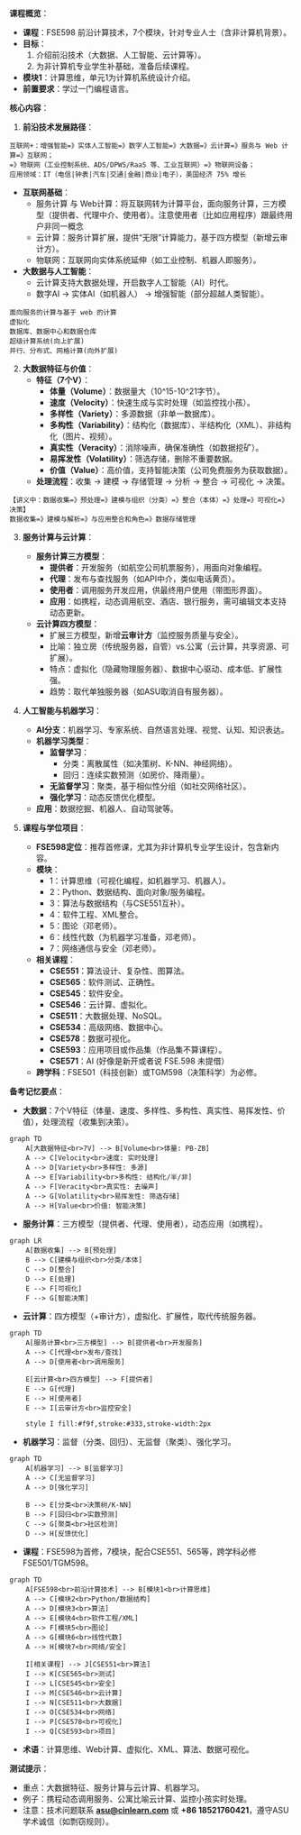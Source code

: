 
**课程概览**：
- **课程**：FSE598 前沿计算技术，7个模块，针对专业人士（含非计算机背景）。
- **目标**：
  1. 介绍前沿技术（大数据、人工智能、云计算等）。
  2. 为非计算机专业学生补基础，准备后续课程。
- **模块1**：计算思维，单元1为计算机系统设计介绍。
- **前置要求**：学过一门编程语言。

**核心内容**：

1. **前沿技术发展路径**：

```
互联网+：增强智能=》实体人工智能=》数字人工智能=》大数据=》云计算=》服务与 Web 计算=》互联网；
=》物联网（工业控制系统、ADS/DPWS/RaaS 等、工业互联网）=》物联网设备；
应用领域：IT（电信|钟表|汽车|交通|金融|商业|电子），美国经济 75% 增长
```

   - **互联网基础**：
     - 服务计算 与 Web计算：将互联网转为计算平台，面向服务计算，三方模型（提供者、代理中介、使用者）。注意使用者（比如应用程序）跟最终用户非同一概念
     - 云计算：服务计算扩展，提供“无限”计算能力，基于四方模型（新增云审计方）。
     - 物联网：互联网向实体系统延伸（如工业控制、机器人即服务）。
   - **大数据与人工智能**：
     - 云计算支持大数据处理，开启数字人工智能（AI）时代。
     - 数字AI → 实体AI（如机器人） → 增强智能（部分超越人类智能）。
```
面向服务的计算与基于 web 的计算
虚拟化
数据库、数据中心和数据仓库
超级计算系统(向上扩展)
并行、分布式、网格计算(向外扩展)
```
2. **大数据特征与价值**：
   - **特征（7个V）**：
     - **体量（Volume）**：数据量大（10^15-10^21字节）。
     - **速度（Velocity）**：快速生成与实时处理（如监控找小孩）。
     - **多样性（Variety）**：多源数据（非单一数据库）。
     - **多构性（Variability）**：结构化（数据库）、半结构化（XML）、非结构化（图片、视频）。
     - **真实性（Veracity）**：消除噪声，确保准确性（如数据挖矿）。
     - **易挥发性（Volatility）**：筛选存储，删除不重要数据。
     - **价值（Value）**：高价值，支持智能决策（公司免费服务为获取数据）。
   - **处理流程**：收集 → 建模 → 存储管理 → 分析 → 整合 → 可视化 → 决策。
```
【讲义中：数据收集=》预处理=》建模与组织（分类）=》整合（本体）=》处理=》可视化=》决策】
数据收集=》建模与解析=》与应用整合和角色=》数据存储管理
```
3. **服务计算与云计算**：
   - **服务计算三方模型**：
     - **提供者**：开发服务（如航空公司机票服务），用面向对象编程。
     - **代理**：发布与查找服务（如API中介，类似电话黄页）。
     - **使用者**：调用服务开发应用，供最终用户使用（带图形界面）。
     - **应用**：如携程，动态调用航空、酒店、银行服务，需可编辑文本支持动态更新。
   - **云计算四方模型**：
     - 扩展三方模型，新增**云审计方**（监控服务质量与安全）。
     - 比喻：独立房（传统服务器，自管）vs.公寓（云计算，共享资源、可扩展）。
     - 特点：虚拟化（隐藏物理服务器）、数据中心驱动、成本低、扩展性强。
     - 趋势：取代单独服务器（如ASU取消自有服务器）。

4. **人工智能与机器学习**：
   - **AI分支**：机器学习、专家系统、自然语言处理、视觉、认知、知识表达。
   - **机器学习类型**：
     - **监督学习**：
       - 分类：离散属性（如决策树、K-NN、神经网络）。
       - 回归：连续实数预测（如房价、降雨量）。
     - **无监督学习**：聚类，基于相似性分组（如社交网络社区）。
     - **强化学习**：动态反馈优化模型。
   - **应用**：数据挖掘、机器人、自动驾驶等。

5. **课程与学位项目**：
   - **FSE598定位**：推荐首修课，尤其为非计算机专业学生设计，包含新内容。
   - **模块**：
     - 1：计算思维（可视化编程，如机器学习、机器人）。
     - 2：Python、数据结构、面向对象/服务编程。
     - 3：算法与数据结构（与CSE551互补）。
     - 4：软件工程、XML整合。
     - 5：图论（邓老师）。
     - 6：线性代数（为机器学习准备，邓老师）。
     - 7：网络通信与安全（邓老师）。
   - **相关课程**：
     - **CSE551**：算法设计、复杂性、图算法。
     - **CSE565**：软件测试、正确性。
     - **CSE545**：软件安全。
     - **CSE546**：云计算、虚拟化。
     - **CSE511**：大数据处理、NoSQL。
     - **CSE534**：高级网络、数据中心。
     - **CSE578**：数据可视化。
     - **CSE593**：应用项目或作品集（作品集不算课程）。
     - **CSE571**：AI (好像是新开或者说 FSE.598 未提借）
   - **跨学科**：FSE501（科技创新）或TGM598（决策科学）为必修。

**备考记忆要点**：
- **大数据**：7个V特征（体量、速度、多样性、多构性、真实性、易挥发性、价值），处理流程（收集到决策）。
```mermaid
graph TD
    A[大数据特征<br>7V] --> B[Volume<br>体量: PB-ZB]
    A --> C[Velocity<br>速度: 实时处理]
    A --> D[Variety<br>多样性: 多源]
    A --> E[Variability<br>多构性: 结构化/半/非]
    A --> F[Veracity<br>真实性: 去噪声]
    A --> G[Volatility<br>易挥发性: 筛选存储]
    A --> H[Value<br>价值: 智能决策]
```
- **服务计算**：三方模型（提供者、代理、使用者），动态应用（如携程）。
```mermaid
graph LR
    A[数据收集] --> B[预处理]
    B --> C[建模与组织<br>分类/本体]
    C --> D[整合]
    D --> E[处理]
    E --> F[可视化]
    F --> G[智能决策]
```
- **云计算**：四方模型（+审计方），虚拟化、扩展性，取代传统服务器。
```mermaid
graph TD
    A[服务计算<br>三方模型] --> B[提供者<br>开发服务]
    A --> C[代理<br>发布/查找]
    A --> D[使用者<br>调用服务]
    
    E[云计算<br>四方模型] --> F[提供者]
    E --> G[代理]
    E --> H[使用者]
    E --> I[云审计方<br>监控安全]
    
    style I fill:#f9f,stroke:#333,stroke-width:2px
```
- **机器学习**：监督（分类、回归）、无监督（聚类）、强化学习。
```mermaid
graph TD
    A[机器学习] --> B[监督学习]
    A --> C[无监督学习]
    A --> D[强化学习]
    
    B --> E[分类<br>决策树/K-NN]
    B --> F[回归<br>实数预测]
    C --> G[聚类<br>社区检测]
    D --> H[反馈优化]
```
- **课程**：FSE598为首修，7模块，配合CSE551、565等，跨学科必修FSE501/TGM598。
```mermaid
graph TD
    A[FSE598<br>前沿计算技术] --> B[模块1<br>计算思维]
    A --> C[模块2<br>Python/数据结构]
    A --> D[模块3<br>算法]
    A --> E[模块4<br>软件工程/XML]
    A --> F[模块5<br>图论]
    A --> G[模块6<br>线性代数]
    A --> H[模块7<br>网络/安全]
    
    I[相关课程] --> J[CSE551<br>算法]
    I --> K[CSE565<br>测试]
    I --> L[CSE545<br>安全]
    I --> M[CSE546<br>云计算]
    I --> N[CSE511<br>大数据]
    I --> O[CSE534<br>网络]
    I --> P[CSE578<br>可视化]
    I --> Q[CSE593<br>项目]
```
- **术语**：计算思维、Web计算、虚拟化、XML、算法、数据可视化。

**测试提示**：
- 重点：大数据特征、服务计算与云计算、机器学习。
- 例子：携程动态调用服务、公寓比喻云计算、监控小孩实时处理。
- 注意：技术问题联系 **asu@cinlearn.com** 或 **+86 18521760421**，遵守ASU学术诚信（如剽窃规则）。


